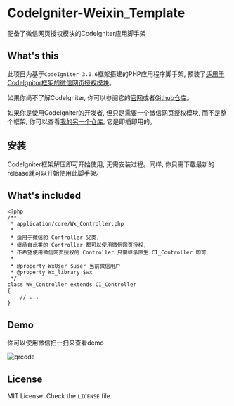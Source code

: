 # CodeIgniter-Weixin_Template

配备了微信网页授权模块的CodeIgniter应用脚手架

## What's this

此项目为基于`CodeIgniter 3.0.6`框架搭建的PHP应用程序脚手架, 预装了[适用于CodeIgnitor框架的微信网页授权模块][1]。

如果你尚不了解CodeIgniter, 你可以参阅它的[官网][2]或者[Github仓库][4]。

如果你是使用CodeIgniter的开发者, 但只是需要一个微信网页授权模块, 而不是整个框架, 你可以查看[我的另一个仓库][1], 它是即插即用的。

## 安装

CodeIgniter框架解压即可开始使用, 无需安装过程。同样, 你只需下载最新的release就可以开始使用此脚手架。

## What's included

```
<?php
/**
 * application/core/Wx_Controller.php
 *
 * 适用于微信的 Controller 父类,
 * 继承自此类的 Controller 都可以使用微信网页授权,
 * 不希望使用微信网页授权的 Controller 只需继承原生 CI_Controller 即可
 *
 * @property WxUser $user 当前微信用户
 * @property Wx_library $wx
 */
class Wx_Controller extends CI_Controller
{
    // ...
}
```

## Demo

你可以使用微信扫一扫来查看demo

![qrcode][3]


## License

MIT License. Check the `LICENSE` file.

[1]: https://github.com/SevenOutman/CodeIgniter-Weixin_Library
[2]: https://codeigniter.com
[3]: http://summer.emcbidding.com/test/demo.png
[4]: https://github.com/bcit-ci/CodeIgniter